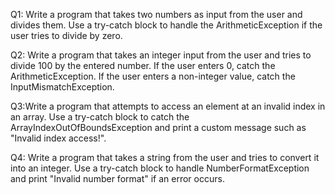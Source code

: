 Q1: Write a program that takes two numbers as input from the user and divides them. 
Use a try-catch block to handle the ArithmeticException if the user tries to divide by zero.

Q2: Write a program that takes an integer input from the user and tries to divide 100 by the entered number. 
If the user enters 0, catch the ArithmeticException. If the user enters a non-integer value, catch the InputMismatchException.

Q3:Write a program that attempts to access an element at an invalid index in an array. 
Use a try-catch block to catch the ArrayIndexOutOfBoundsException and print a custom message such as "Invalid index access!".

Q4: Write a program that takes a string from the user and tries to convert it into an integer. 
Use a try-catch block to handle NumberFormatException and print "Invalid number format" if an error occurs.
